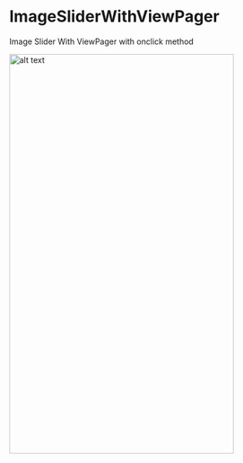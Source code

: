 # ImageSliderWithViewPager
Image Slider With ViewPager with onclick method
<p><img src="https://github.com/developerankitkumar/ImageSliderWithViewPager/blob/master/Screenshots/Preview.gif" width="400" height="711" alt="alt text" style="width="400" height="711""></p>

